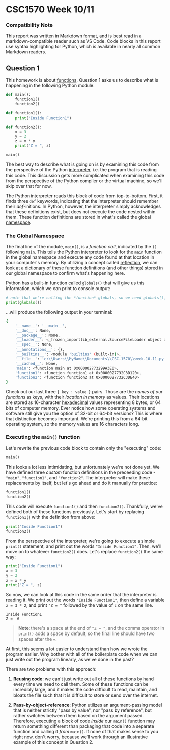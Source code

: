 # CSC1570 Week 10/11

### Compatibility Note
This report was written in Markdown format, and is best read in a markdown-compatible reader such as VS Code. Code blocks in this report use syntax highlighting for Python, which is available in nearly all common Markdown readers.

## Question 1

This homework is about [functions](https://docs.python.org/3/glossary.html#term-function). Question 1 asks us to describe what is happening in the following Python module:
```py
def main():
    function1()
    function2()

def function1():
    print("Inside Function1")

def function2():
    x = 3
    y = 2
    z = x * y
    print("Z = ", z)

main()
```
The best way to describe what is going on is by examining this code from the perspective of the Python [interpreter](https://docs.python.org/3/tutorial/interpreter.html), i.e. the program that is reading this code. This discussion gets more complicated when examining this code from the perspective of the Python compiler or the virtual machine, so we'll skip over that for now.

The Python interpreter reads this block of code from top-to-bottom. First, it finds three `def` keywords, indicating that the interpreter should remember their *def*-initions. In Python, however, the interpreter simply acknowledges that these definitions exist, but does not execute the code nested within them. These function definitions are stored in what's called the global [namespace](https://docs.python.org/3/glossary.html#term-namespace).

### The Global Namespace

The final line of the module, `main()`, is a *function call*, indicated by the `()` following `main`. This tells the Python interpreter to look for the `main` function in the global namespace and execute any code found at that location in your computer's memory. By utilizing a concept called [reflection](https://en.wikipedia.org/wiki/Reflective_programming), we can look at a [dictionary](https://docs.python.org/3/tutorial/datastructures.html#dictionaries) of these function definitions (and other things) stored in our global namespace to confirm what's happening here. 

Python has a built-in function called `globals()` that will give us this information, which we can print to console output:

```py
# note that we're calling the *function* globals, so we need globals(), not globals
print(globals())
```

...will produce the following output in your terminal:
```bash
{
    '__name__': '__main__', 
    '__doc__': None, 
    '__package__': None, 
    '__loader__': <_frozen_importlib_external.SourceFileLoader object at 0x00000277329ABC80>, 
    '__spec__': None, 
    '__annotations__': {}, 
    '__builtins__': <module 'builtins' (built-in)>, 
    '__file__': 'c:\\Users\\MyName\\Documents\\CSC-1570\\week-10-11.py', 
    '__cached__': None, 
    'main': <function main at 0x000002773299A3E0>,
    'function1': <function function1 at 0x0000027732C3D120>, 
    'function2': <function function2 at 0x0000027732C3DE40>
}
```
Check out our last three `{ key : value }` pairs. Those are the *names of our functions* as keys, with their *location in memory* as values. Their locations are stored as 16-character [hexadecimal](https://en.wikipedia.org/wiki/Hexadecimal) values representing 8 bytes, or 64 bits of computer memory. Ever notice how some operating systems and software still give you the option of 32-bit or 64-bit versions? This is where that distinction becomes important. We're printing this from a 64-bit operating system, so the memory values are 16 characters long.

### Executing the `main()` function

Let's rewrite the previous code block to contain only the "executing" code:

```py
main()
```

This looks a lot less intimidating, but unfortunately we're not done yet. We have defined three *custom* function definitions in the preceeding code - `"main"`, `"function1"`, and `"function2"`. The interpreter will make these replacements by itself, but let's go ahead and do it manually for practice:

```py
function1()
function2()
```

This code will execute `function1()` and then `function2()`. Thankfully, we've defined both of these functions previously. Let's start by replacing `function1()` with the definition from above: 

```py
print("Inside Function1")
function2()
```
From the perspective of the interpreter, we're going to execute a simple `print()` statement, and print out the words `"Inside Function1"`. Then, we'll move on to whatever `function2()` does. Let's replace `function2()` the same way:

```py
print("Inside Function1")
x = 3
y = 2
z = x * y
print("Z = ", z)
```
So now, we can look at this code in the same order that the interpreter is reading it. We print out the words `"Inside Function1"`, then define a variable `z = 3 * 2`, and print `"Z = "` followed by the value of `z` on the same line. 
```
Inside Function1
Z =  6
```

> **Note**: there's a space at the end of `"Z = "`, and the comma operator in `print()` adds a space by default, so the final line should have two spaces after the `=`.

At first, this seems a lot easier to understand than how we wrote the program earlier. Why bother with all of the boilerplate code when we can just write out the program linearly, as we've done in the past?

There are two problems with this approach:
1. **Reusing code**: we can't just write out all of these functions by hand every time we need to call them. Some of these functions can be incredibly large, and it makes the code difficult to read, maintain, and bloats the file such that it is difficult to store or send over the internet.

2. **Pass-by-object-reference**: Python utilizes an argument-passing model that is neither strictly "pass by value", nor "pass by reference", but rather switches between them based on the argument passed. Therefore, executing a block of code *inside* our `main()` function may return something different than packaging that code into a separate function and calling it *from* `main()`. If none of that makes sense to you right now, don't worry, because we'll work through an illustrative example of this concept in Question 2.